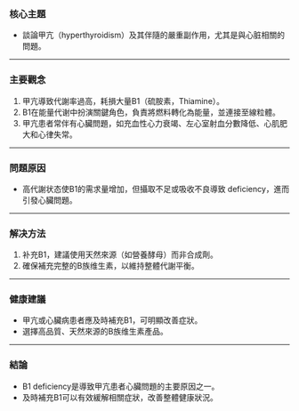 ### 核心主題  
- 談論甲亢（hyperthyroidism）及其伴隨的嚴重副作用，尤其是與心脏相關的問題。

---

### 主要觀念  
1. 甲亢導致代謝率過高，耗損大量B1（硫胺素，Thiamine）。  
2. B1在能量代谢中扮演關鍵角色，負責將燃料轉化為能量，並連接至線粒體。  
3. 甲亢患者常伴有心臟問題，如充血性心力衰竭、左心室射血分數降低、心肌肥大和心律失常。  

---

### 問題原因  
- 高代謝状态使B1的需求量增加，但攝取不足或吸收不良導致 deficiency，進而引發心臟問題。  

---

### 解决方法  
1. 补充B1，建議使用天然來源（如營養酵母）而非合成劑。  
2. 確保補充完整的B族维生素，以維持整體代謝平衡。  

---

### 健康建議  
- 甲亢或心臟病患者應及時補充B1，可明顯改善症狀。  
- 選擇高品質、天然來源的B族维生素產品。  

---

### 結論  
- B1 deficiency是導致甲亢患者心臟問題的主要原因之一。  
- 及時補充B1可以有效緩解相關症狀，改善整體健康狀況。